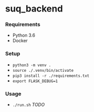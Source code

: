 # suq_backend

### Requirements

- Python 3.6
- Docker

### Setup

- `python3 -m venv .`
- `source ./.venv/bin/activate`
- `pip3 install -r ./requirements.txt`
- `export FLASK_DEBUG=1`

### Usage

- `./run.sh` *TODO*

